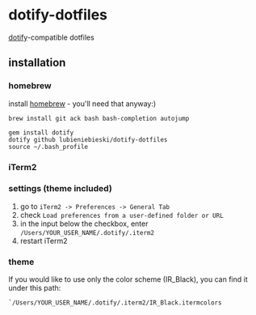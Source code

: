 # dotify-dotfiles

[dotify](https://github.com/mattdbridges/dotify)-compatible dotfiles

## installation

### homebrew

install [homebrew](http://mxcl.github.com/homebrew/) - you'll need that anyway:)

```
brew install git ack bash bash-completion autojump
```

```
gem install dotify
dotify github lubieniebieski/dotify-dotfiles
source ~/.bash_profile
```

### iTerm2

### settings (theme included)

1. go to `iTerm2 -> Preferences -> General Tab`
2. check `Load preferences from a user-defined folder or URL`
3. in the input below the checkbox, enter `/Users/YOUR_USER_NAME/.dotify/.iterm2`
4. restart iTerm2

### theme

If you would like to use only the color scheme (IR_Black), you can find it under this path:

    `/Users/YOUR_USER_NAME/.dotify/.iterm2/IR_Black.itermcolors
